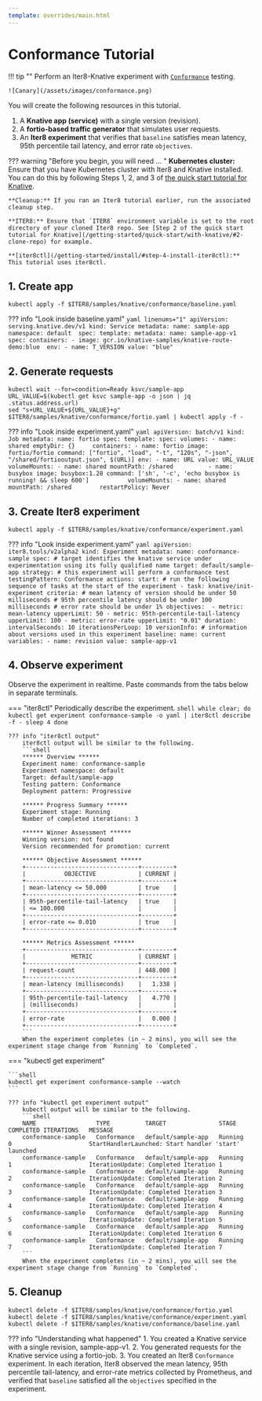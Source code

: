 ```yaml
---
template: overrides/main.html
---
```


# Conformance Tutorial

!!! tip ""
    Perform an Iter8-Knative experiment with [`Conformance`](/concepts/experimentationstrategies/#testing-pattern) testing.
    
    ![Canary](/assets/images/conformance.png)

You will create the following resources in this tutorial.

1. A **Knative app (service)** with a single version (revision).
2. A **fortio-based traffic generator** that simulates user requests.
3. An **Iter8 experiment** that verifies that `baseline` satisfies mean latency, 95th percentile tail latency, and error rate `objectives`.

??? warning "Before you begin, you will need ... "
    **Kubernetes cluster:** Ensure that you have Kubernetes cluster with Iter8 and Knative installed. You can do this by following Steps 1, 2, and 3 of [the quick start tutorial for Knative](/getting-started/quick-start/with-knative/).

    **Cleanup:** If you ran an Iter8 tutorial earlier, run the associated cleanup step.

    **ITER8:** Ensure that `ITER8` environment variable is set to the root directory of your cloned Iter8 repo. See [Step 2 of the quick start tutorial for Knative](/getting-started/quick-start/with-knative/#2-clone-repo) for example.

    **[iter8ctl](/getting-started/install/#step-4-install-iter8ctl):** This tutorial uses iter8ctl.

## 1. Create app
```shell
kubectl apply -f $ITER8/samples/knative/conformance/baseline.yaml
```

??? info "Look inside baseline.yaml"
    ```yaml linenums="1"
    apiVersion: serving.knative.dev/v1
    kind: Service
    metadata:
    name: sample-app 
    namespace: default 
    spec:
    template:
        metadata:
        name: sample-app-v1
        spec:
        containers:
        - image: gcr.io/knative-samples/knative-route-demo:blue 
            env:
            - name: T_VERSION
            value: "blue"
    ```

## 2. Generate requests
```shell
kubectl wait --for=condition=Ready ksvc/sample-app
URL_VALUE=$(kubectl get ksvc sample-app -o json | jq .status.address.url)
sed "s+URL_VALUE+${URL_VALUE}+g" $ITER8/samples/knative/conformance/fortio.yaml | kubectl apply -f -
```

??? info "Look inside experiment.yaml"
    ```yaml
    apiVersion: batch/v1
    kind: Job
    metadata:
      name: fortio
    spec:
      template:
        spec:
          volumes:
          - name: shared
            emptyDir: {}    
          containers:
          - name: fortio
            image: fortio/fortio
            command: ["fortio", "load", "-t", "120s", "-json", "/shared/fortiooutput.json", $(URL)]
            env:
            - name: URL
              value: URL_VALUE
            volumeMounts:
            - name: shared
              mountPath: /shared         
          - name: busybox
            image: busybox:1.28
            command: ['sh', '-c', 'echo busybox is running! && sleep 600']          
            volumeMounts:
            - name: shared
              mountPath: /shared       
          restartPolicy: Never
    ```

## 3. Create Iter8 experiment
```shell
kubectl apply -f $ITER8/samples/knative/conformance/experiment.yaml
```

??? info "Look inside experiment.yaml"
    ```yaml
    apiVersion: iter8.tools/v2alpha2
    kind: Experiment
    metadata:
      name: conformance-sample
    spec:
      # target identifies the knative service under experimentation using its fully qualified name
      target: default/sample-app
      strategy:
        # this experiment will perform a conformance test
        testingPattern: Conformance
        actions:
          start: # run the following sequence of tasks at the start of the experiment
          - task: knative/init-experiment
      criteria:
        # mean latency of version should be under 50 milliseconds
        # 95th percentile latency should be under 100 milliseconds
        # error rate should be under 1%
        objectives: 
        - metric: mean-latency
          upperLimit: 50
        - metric: 95th-percentile-tail-latency
          upperLimit: 100
        - metric: error-rate
          upperLimit: "0.01"
      duration:
        intervalSeconds: 10
        iterationsPerLoop: 10
      versionInfo:
        # information about versions used in this experiment
        baseline:
          name: current
          variables:
          - name: revision
            value: sample-app-v1  
    ```

## 4. Observe experiment

Observe the experiment in realtime. Paste commands from the tabs below in separate terminals.

=== "iter8ctl"
    Periodically describe the experiment.
        ```shell
        while clear; do
        kubectl get experiment conformance-sample -o yaml | iter8ctl describe -f -
        sleep 4
        done
        ```

    ??? info "iter8ctl output"
        iter8ctl output will be similar to the following.
        ```shell
        ****** Overview ******
        Experiment name: conformance-sample
        Experiment namespace: default
        Target: default/sample-app
        Testing pattern: Conformance
        Deployment pattern: Progressive

        ****** Progress Summary ******
        Experiment stage: Running
        Number of completed iterations: 3

        ****** Winner Assessment ******
        Winning version: not found
        Version recommended for promotion: current

        ****** Objective Assessment ******
        +--------------------------------+---------+
        |           OBJECTIVE            | CURRENT |
        +--------------------------------+---------+
        | mean-latency <= 50.000         | true    |
        +--------------------------------+---------+
        | 95th-percentile-tail-latency   | true    |
        | <= 100.000                     |         |
        +--------------------------------+---------+
        | error-rate <= 0.010            | true    |
        +--------------------------------+---------+

        ****** Metrics Assessment ******
        +--------------------------------+---------+
        |             METRIC             | CURRENT |
        +--------------------------------+---------+
        | request-count                  | 448.000 |
        +--------------------------------+---------+
        | mean-latency (milliseconds)    |   1.338 |
        +--------------------------------+---------+
        | 95th-percentile-tail-latency   |   4.770 |
        | (milliseconds)                 |         |
        +--------------------------------+---------+
        | error-rate                     |   0.000 |
        +--------------------------------+---------+
        ```
        When the experiment completes (in ~ 2 mins), you will see the experiment stage change from `Running` to `Completed`.

=== "kubectl get experiment"

    ```shell
    kubectl get experiment conformance-sample --watch
    ```

    ??? info "kubectl get experiment output"
        kubectl output will be similar to the following.
        ```shell
        NAME                 TYPE          TARGET               STAGE          COMPLETED ITERATIONS   MESSAGE    
        conformance-sample   Conformance   default/sample-app   Running        0                      StartHandlerLaunched: Start handler 'start' launched
        conformance-sample   Conformance   default/sample-app   Running        1                      IterationUpdate: Completed Iteration 1
        conformance-sample   Conformance   default/sample-app   Running        2                      IterationUpdate: Completed Iteration 2
        conformance-sample   Conformance   default/sample-app   Running        3                      IterationUpdate: Completed Iteration 3
        conformance-sample   Conformance   default/sample-app   Running        4                      IterationUpdate: Completed Iteration 4
        conformance-sample   Conformance   default/sample-app   Running        5                      IterationUpdate: Completed Iteration 5
        conformance-sample   Conformance   default/sample-app   Running        6                      IterationUpdate: Completed Iteration 6
        conformance-sample   Conformance   default/sample-app   Running        7                      IterationUpdate: Completed Iteration 7
        ```
        When the experiment completes (in ~ 2 mins), you will see the experiment stage change from `Running` to `Completed`.

## 5. Cleanup

```shell
kubectl delete -f $ITER8/samples/knative/conformance/fortio.yaml
kubectl delete -f $ITER8/samples/knative/conformance/experiment.yaml
kubectl delete -f $ITER8/samples/knative/conformance/baseline.yaml
```

??? info "Understanding what happened"
    1. You created a Knative service with a single revision, sample-app-v1. 
    2. You generated requests for the Knative service using a fortio-job.
    3. You created an Iter8 `Conformance` experiment. In each iteration, Iter8 observed the mean latency, 95th percentile tail-latency, and error-rate metrics collected by Prometheus, and verified that `baseline` satisfied all the `objectives` specified in the experiment.